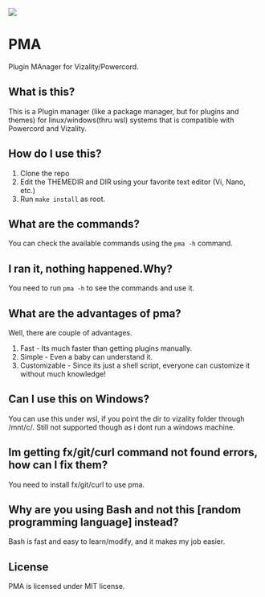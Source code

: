 <p align="left">
<img src="./assets/pma.png">
</p>


# PMA
Plugin MAnager for Vizality/Powercord.

## What is this?
This is a Plugin manager (like a package manager, but for plugins and themes) for linux/windows(thru wsl) systems that is compatible with Powercord and Vizality.

## How do I use this?
1. Clone the repo
2. Edit the THEMEDIR and DIR using your favorite text editor (Vi, Nano, etc.)
3. Run `make install` as root.


## What are the commands?
You can check the available commands using the `pma -h` command.

## I ran it, nothing happened.Why?
You need to run `pma -h` to see the commands and use it.

## What are the advantages of pma?
Well, there are couple of advantages.
1. Fast - Its much faster than getting plugins manually.
2. Simple - Even a baby can understand it.
3. Customizable - Since its just a shell script, everyone can customize it without much knowledge!

## Can I use this on Windows?
You can use this under wsl, if you point the dir to vizality folder through /mnt/c/.
Still not supported though as i dont run a windows machine.

## Im getting fx/git/curl command not found errors, how can I fix them?
You need to install fx/git/curl to use pma.

## Why are you using Bash and not this [random programming language] instead?
Bash is fast and easy to learn/modify, and it makes my job easier.

## License
PMA is licensed under MIT license.
